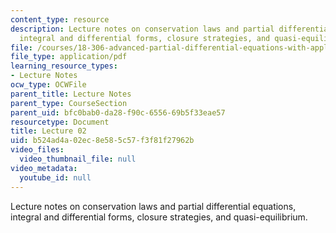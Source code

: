 ```yaml
---
content_type: resource
description: Lecture notes on conservation laws and partial differential equations,
  integral and differential forms, closure strategies, and quasi-equilibrium.
file: /courses/18-306-advanced-partial-differential-equations-with-applications-fall-2009/b524ad4a02ec8e585c57f3f81f27962b_MIT18_306f09_lec02.pdf
file_type: application/pdf
learning_resource_types:
- Lecture Notes
ocw_type: OCWFile
parent_title: Lecture Notes
parent_type: CourseSection
parent_uid: bfc0bab0-da28-f90c-6556-69b5f33eae57
resourcetype: Document
title: Lecture 02
uid: b524ad4a-02ec-8e58-5c57-f3f81f27962b
video_files:
  video_thumbnail_file: null
video_metadata:
  youtube_id: null
---
```

Lecture notes on conservation laws and partial differential equations, integral and differential forms, closure strategies, and quasi-equilibrium.

